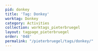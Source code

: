 ```yaml
---
pid: donkey
title: 'Tag: Donkey'
worktag: Donkey
category: Activities
collection: worktags_pieterbruegel
layout: tagpage_pieterbruegel
order: '048'
permalink: "/pieterbruegel/tags/donkey/"
---
```

